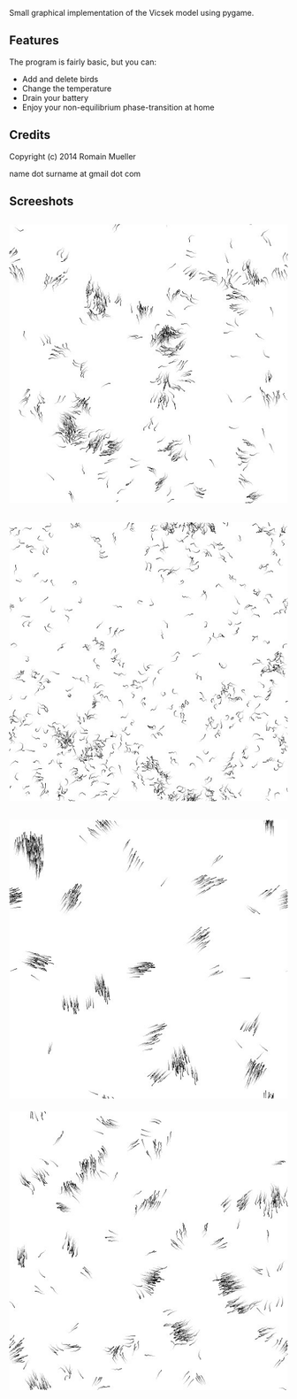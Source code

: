 Small graphical implementation of the Vicsek model using pygame.

Features
--------
The program is fairly basic, but you can:
- Add and delete birds
- Change the temperature
- Drain your battery
- Enjoy your non-equilibrium phase-transition at home

Credits
-------
Copyright (c) 2014 Romain Mueller

name dot surname at gmail dot com


Screeshots
----------
![screenshot1](screenshot1.jpeg)
---
![screenshot3](screenshot3.jpeg)
---
![screenshot4](screenshot4.jpeg)
---
![screenshot2](screenshot2.jpeg)
